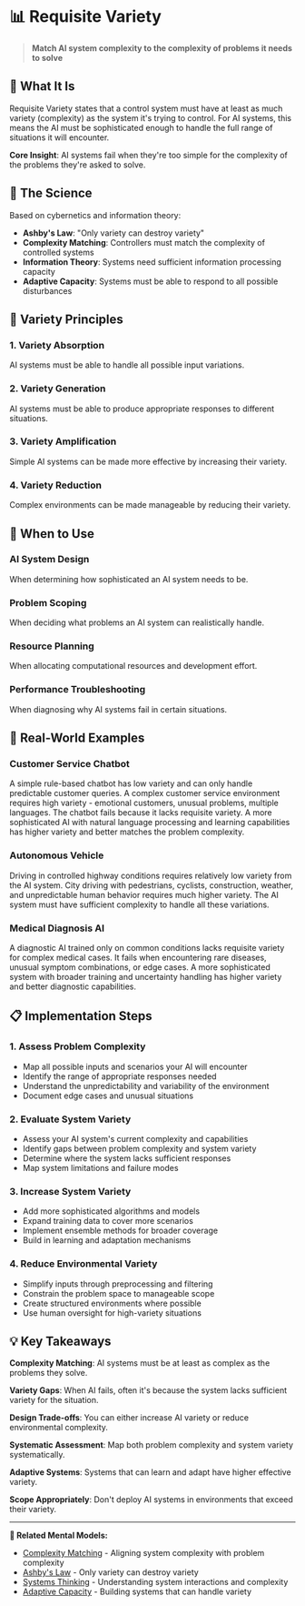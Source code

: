 # 📊 Requisite Variety

> **Match AI system complexity to the complexity of problems it needs to solve**

## 🎯 **What It Is**

Requisite Variety states that a control system must have at least as much variety (complexity) as the system it's trying to control. For AI systems, this means the AI must be sophisticated enough to handle the full range of situations it will encounter.

**Core Insight**: AI systems fail when they're too simple for the complexity of the problems they're asked to solve.

## 🧠 **The Science**

Based on cybernetics and information theory:

- **Ashby's Law**: "Only variety can destroy variety"
- **Complexity Matching**: Controllers must match the complexity of controlled systems
- **Information Theory**: Systems need sufficient information processing capacity
- **Adaptive Capacity**: Systems must be able to respond to all possible disturbances

## 🔄 **Variety Principles**

### **1. Variety Absorption**
AI systems must be able to handle all possible input variations.

### **2. Variety Generation**
AI systems must be able to produce appropriate responses to different situations.

### **3. Variety Amplification**
Simple AI systems can be made more effective by increasing their variety.

### **4. Variety Reduction**
Complex environments can be made manageable by reducing their variety.

## 🎯 **When to Use**

### **AI System Design**
When determining how sophisticated an AI system needs to be.

### **Problem Scoping**
When deciding what problems an AI system can realistically handle.

### **Resource Planning**
When allocating computational resources and development effort.

### **Performance Troubleshooting**
When diagnosing why AI systems fail in certain situations.

## 🚀 **Real-World Examples**

### **Customer Service Chatbot**
A simple rule-based chatbot has low variety and can only handle predictable customer queries. A complex customer service environment requires high variety - emotional customers, unusual problems, multiple languages. The chatbot fails because it lacks requisite variety. A more sophisticated AI with natural language processing and learning capabilities has higher variety and better matches the problem complexity.

### **Autonomous Vehicle**
Driving in controlled highway conditions requires relatively low variety from the AI system. City driving with pedestrians, cyclists, construction, weather, and unpredictable human behavior requires much higher variety. The AI system must have sufficient complexity to handle all these variations.

### **Medical Diagnosis AI**
A diagnostic AI trained only on common conditions lacks requisite variety for complex medical cases. It fails when encountering rare diseases, unusual symptom combinations, or edge cases. A more sophisticated system with broader training and uncertainty handling has higher variety and better diagnostic capabilities.

## 📋 **Implementation Steps**

### **1. Assess Problem Complexity**
- Map all possible inputs and scenarios your AI will encounter
- Identify the range of appropriate responses needed
- Understand the unpredictability and variability of the environment
- Document edge cases and unusual situations

### **2. Evaluate System Variety**
- Assess your AI system's current complexity and capabilities
- Identify gaps between problem complexity and system variety
- Determine where the system lacks sufficient responses
- Map system limitations and failure modes

### **3. Increase System Variety**
- Add more sophisticated algorithms and models
- Expand training data to cover more scenarios
- Implement ensemble methods for broader coverage
- Build in learning and adaptation mechanisms

### **4. Reduce Environmental Variety**
- Simplify inputs through preprocessing and filtering
- Constrain the problem space to manageable scope
- Create structured environments where possible
- Use human oversight for high-variety situations

## 💡 **Key Takeaways**

**Complexity Matching**: AI systems must be at least as complex as the problems they solve.

**Variety Gaps**: When AI fails, often it's because the system lacks sufficient variety for the situation.

**Design Trade-offs**: You can either increase AI variety or reduce environmental complexity.

**Systematic Assessment**: Map both problem complexity and system variety systematically.

**Adaptive Systems**: Systems that can learn and adapt have higher effective variety.

**Scope Appropriately**: Don't deploy AI systems in environments that exceed their variety.

---

**🔗 Related Mental Models:**
- [Complexity Matching](./complexity-matching.md) - Aligning system complexity with problem complexity
- [Ashby's Law](./ashbys-law.md) - Only variety can destroy variety
- [Systems Thinking](./systems-thinking.md) - Understanding system interactions and complexity
- [Adaptive Capacity](./adaptive-capacity.md) - Building systems that can handle variety